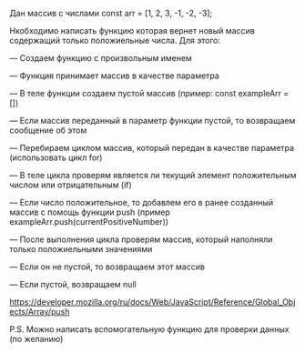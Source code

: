 Дан массив с числами const arr = [1, 2, 3, -1, -2, -3];

Нкобходимо написать функцию которая вернет новый массив содержащий только положиельные числа. Для этого:

— Создаем функцию с произвольным именем

— Функция принимает массив в качестве параметра

— В теле функции создаем пустой массив (пример: const exampleArr = [])

— Если массив переданный в параметр функции пустой, то возвращаем сообщение об этом

— Перебираем циклом массив, который передан в качестве параметра (использовать цикл for)

— В теле цикла проверям является ли текущий элемент положительным числом или отрицательным (if)

— Если число положительное, то добавлем его в ранее созданный массив с помощь функции push (пример exampleArr.push(currentPositiveNumber))

— После выполнения цикла проверям массив, который наполняли только положиельными значениями

— Если он не пустой, то возвращаем этот массив

— Если пустой, возвращаем null

https://developer.mozilla.org/ru/docs/Web/JavaScript/Reference/Global_Objects/Array/push

P.S. Можно написать вспомогательную функцию для проверки данных (по желанию)
